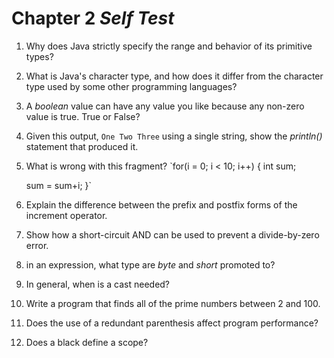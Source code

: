 # Chapter 2 *Self Test*

1. Why does Java strictly specify the range and behavior of its primitive
   types?


2. What is Java's character type, and how does it differ from the character type
   used by some other programming languages?


3. A *boolean* value can have any value you like because any non-zero value is
   true. True or False?


4. Given this output,
    `One
     Two
     Three`
   using a single string, show the *println()* statement that produced it.


5. What is wrong with this fragment?
    `for(i = 0; i < 10; i++) {
      int sum;

      sum = sum+i;
    }`


6. Explain the difference between the prefix and postfix forms of the increment
   operator.


7. Show how a short-circuit AND can be used to prevent a divide-by-zero error.


8. in an expression, what type are *byte* and *short* promoted to?


9. In general, when is a cast needed?


10. Write a program that finds all of the prime numbers between 2 and 100.


11. Does the use of a redundant parenthesis affect program performance?


12. Does a black define a scope?
